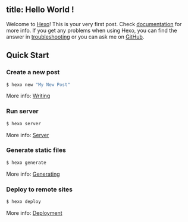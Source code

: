 ## title: Hello World !

Welcome to [Hexo](http://hexo.io/)! This is your very first post. Check [documentation](http://hexo.io/docs/) for more info. If you get any problems when using Hexo, you can find the answer in [troubleshooting](http://hexo.io/docs/troubleshooting.html) or you can ask me on [GitHub](https://github.com/hexojs/hexo/issues).

## Quick Start

### Create a new post

```bash
$ hexo new "My New Post"
```

More info: [Writing](http://hexo.io/docs/writing.html)

### Run server

```bash
$ hexo server
```

More info: [Server](http://hexo.io/docs/server.html)

### Generate static files

```bash
$ hexo generate
```

More info: [Generating](http://hexo.io/docs/generating.html)

### Deploy to remote sites

```bash
$ hexo deploy
```

More info: [Deployment](http://hexo.io/docs/deployment.html)

